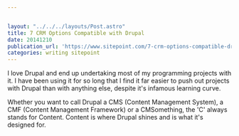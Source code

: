 ```yaml
---


layout: "../../../layouts/Post.astro"
title: 7 CRM Options Compatible with Drupal
date: 20141210
publication_url: 'https://www.sitepoint.com/7-crm-options-compatible-drupal/'
categories: writing sitepoint
---
```


I love Drupal and end up undertaking most of my programming projects with it. I have been using it for so long that I find it far easier to push out projects with Drupal than with anything else, despite it's infamous learning curve.

Whether you want to call Drupal a CMS (Content Management System), a CMF (Content Management Framework) or a CMSomething, the 'C' always stands for Content. Content is where Drupal shines and is what it's designed for.
